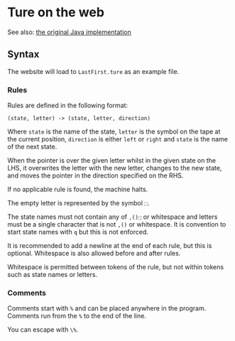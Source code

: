 # Ture on the web

See also: [the original Java implementation](https://github.com/obfuscatedgenerated/Ture)

## Syntax

The website will load to `LastFirst.ture` as an example file.

### Rules

Rules are defined in the following format:

```
(state, letter) -> (state, letter, direction)
```

Where `state` is the name of the state, `letter` is the symbol on the tape at the current position, `direction` is either `left` or `right` and `state` is the name of the next state.

When the pointer is over the given letter whilst in the given state on the LHS, it overwrites the letter with the new letter, changes to the new state, and moves the pointer in the direction specified on the RHS.

If no applicable rule is found, the machine halts.

The empty letter is represented by the symbol `⬚`.

The state names must not contain any of `,()⬚` or whitespace and letters must be a single character that is not `,()` or whitespace. It is convention to start state names with `q` but this is not enforced.

It is recommended to add a newline at the end of each rule, but this is optional. Whitespace is also allowed before and after rules.

Whitespace is permitted between tokens of the rule, but not within tokens such as state names or letters.

### Comments

Comments start with `%` and can be placed anywhere in the program. Comments run from the `%` to the end of the line.

You can escape with `\%`.
